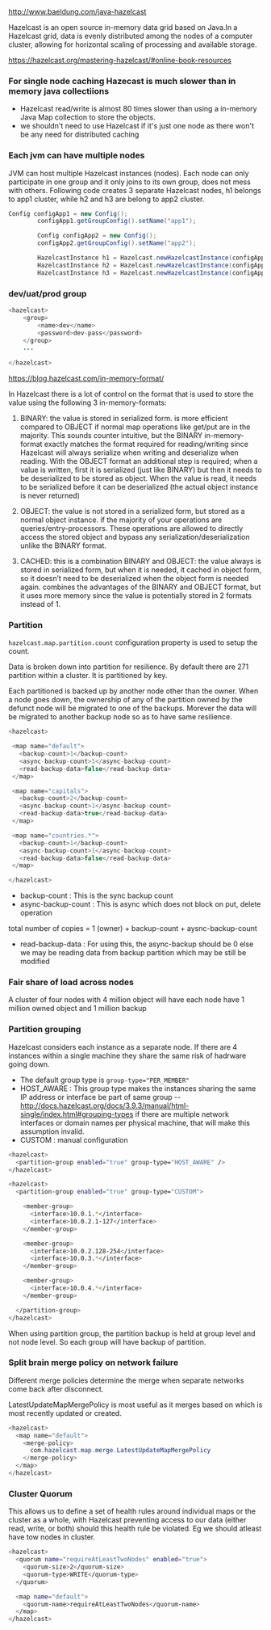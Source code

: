 http://www.baeldung.com/java-hazelcast

Hazelcast is an open source in-memory data grid based on Java.In a Hazelcast grid, data is evenly distributed among the nodes of a computer cluster, allowing for horizontal scaling of processing and available storage.

https://hazelcast.org/mastering-hazelcast/#online-book-resources


### For single node caching Hazecast is much slower than in memory java collectiions
 - Hazelcast read/write is almost 80 times slower than using a in-memory Java Map collection to store the objects.
 - we shouldn't need to use Hazelcast if it's just one node as there won't be any need for distributed caching
 
### Each jvm can have multiple nodes
JVM can host multiple Hazelcast instances (nodes). Each node can only participate in one group and it only joins to its own group, does not mess with others. Following code creates 3 separate Hazelcast nodes, h1 belongs to app1 cluster, while h2 and h3 are belong to app2 cluster.
```java
Config configApp1 = new Config();
        configApp1.getGroupConfig().setName("app1");

        Config configApp2 = new Config();
        configApp2.getGroupConfig().setName("app2");

        HazelcastInstance h1 = Hazelcast.newHazelcastInstance(configApp1);
        HazelcastInstance h2 = Hazelcast.newHazelcastInstance(configApp2);
        HazelcastInstance h3 = Hazelcast.newHazelcastInstance(configApp2);
 ```

### dev/uat/prod group
```java
<hazelcast>
	<group>
		<name>dev</name>
		<password>dev-pass</password>
	</group>
	...
	
</hazelcast>
```

https://blog.hazelcast.com/in-memory-format/

 In Hazelcast there is a lot of control on the format that is used to store the value using the following 3 in-memory-formats: 
 1. BINARY: the value is stored in serialized form.
 is more efficient compared to OBJECT if normal map operations like get/put are in the majority. This sounds counter intuitive, but the BINARY in-memory-format exactly matches the format required for reading/writing since Hazelcast will always serialize when writing and deserialize when reading. With the OBJECT format an additional step is required; when a value is written, first it is serialized (just like BINARY) but then it needs to be deserialized to be stored as object. When the value is read, it needs to be serialized before it can be deserialized (the actual object instance is never returned)
 
 2. OBJECT: the value is not stored in a serialized form, but stored as a normal object instance. 
 if the majority of your operations are queries/entry-processors. These operations are allowed to directly access the stored object and bypass any serialization/deserialization unlike the BINARY format.
 
 3. CACHED: this is a combination BINARY and OBJECT: the value always is stored in serialized form, but when it is needed, it cached in object form, so it doesn’t need to be deserialized when the object form is needed again. 
 combines the advantages of the BINARY and OBJECT format, but it uses more memory since the value is potentially stored in 2 formats instead of 1.
 
 ### Partition
 
 `hazelcast.map.partition.count` configuration property is used to setup the count.
 
 Data is broken down into partition for resilience. By default there are 271 partition within a cluster. It is partitioned by key.
 
 Each partitioned is backed up by another node other than the owner. When a node goes down, the ownership of any of the partition owned by the defunct node will be migrated to one of the backups. Morever the data will be migrated to another backup node so as to have same resilience.
 
 ```java
 <hazelcast>

  <map name="default">
    <backup-count>1</backup-count>
    <async-backup-count>1</async-backup-count>
    <read-backup-data>false</read-backup-data>
  </map>

  <map name="capitals">
    <backup-count>2</backup-count>
    <async-backup-count>1</async-backup-count>
    <read-backup-data>true</read-backup-data>
  </map>

  <map name="countries.*">
    <backup-count>1</backup-count>
    <async-backup-count>1</async-backup-count>
    <read-backup-data>false</read-backup-data>
  </map>

</hazelcast>
 ```
 
 - backup-count  : This is the sync backup count
 - async-backup-count : This is async which does not block on put, delete operation
 
 total number of copies = 1 (owner) + backup-count + aysnc-backup-count
 
 - read-backup-data : For using this, the async-backup should be 0 else we may be reading data from backup partition which may be still be modified
 
 ### Fair share of load across nodes
 A cluster of four nodes with 4 million object will have each node have 1 million owned object and 1 million backup
 
 
 ### Partition grouping
 Hazelcast considers each instance as a separate node. If there are 4 instances within a single machine they share the same risk of hadrware going down. 

- The default group type is  `group-type="PER_MEMBER" ` 
- HOST_AWARE : This group type makes the instances sharing the same IP address or interface be part of same group
-- http://docs.hazelcast.org/docs/3.9.3/manual/html-single/index.html#grouping-types
 if there are multiple network interfaces or domain names per physical machine, that will make this assumption invalid.
- CUSTOM : manual configuration

```bash
<hazelcast>
  <partition-group enabled="true" group-type="HOST_AWARE" />
</hazelcast>

<hazelcast>
  <partition-group enabled="true" group-type="CUSTOM">

    <member-group>
      <interface>10.0.1.*</interface>
      <interface>10.0.2.1-127</interface>
    </member-group>

    <member-group>
      <interface>10.0.2.128-254</interface>
      <interface>10.0.3.*</interface>
    </member-group>

    <member-group>
      <interface>10.0.4.*</interface>
    </member-group>

  </partition-group>
</hazelcast>
```
When using partition group, the partition backup is held at group level and not node level. So each group will have backup of partition.

### Split brain merge policy on network failure

Different merge policies determine the merge when separate networks come back after disconnect.

LatestUpdateMapMergePolicy is most useful as it merges based on which is most recently updated or created.

```java
<hazelcast>
  <map name="default">
    <merge-policy>
      com.hazelcast.map.merge.LatestUpdateMapMergePolicy
    </merge-policy>
  </map>
</hazelcast>
```

### Cluster Quorum
This allows us to define a set of health rules around individual maps or the cluster as a whole, with Hazelcast preventing access to our data (either read, write, or both) should this health rule be violated. Eg we should atleast have tow nodes in cluster.

```bash
<hazelcast>
  <quorum name="requireAtLeastTwoNodes" enabled="true">
    <quorum-size>2</quorum-size>
    <quorum-type>WRITE</quorum-type>
  </quorum>

  <map name="default">
    <quorum-name>requireAtLeastTwoNodes</quorum-name>
  </map>
</hazelcast>
```
